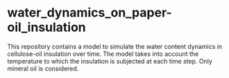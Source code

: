 # water_dynamics_on_paper-oil_insulation
This repository contains a model to simulate the water content dynamics in cellulose-oil insulation over time. The model takes into account the temperature to which the insulation is subjected at each time step. Only mineral oil is considered.
